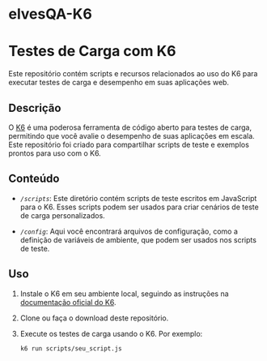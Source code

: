 # elvesQA-K6
# Testes de Carga com K6

Este repositório contém scripts e recursos relacionados ao uso do K6 para executar testes de carga e desempenho em suas aplicações web.

## Descrição

O [K6](https://k6.io/) é uma poderosa ferramenta de código aberto para testes de carga, permitindo que você avalie o desempenho de suas aplicações em escala. Este repositório foi criado para compartilhar scripts de teste e exemplos prontos para uso com o K6.

## Conteúdo

- *`/scripts`*: Este diretório contém scripts de teste escritos em JavaScript para o K6. Esses scripts podem ser usados para criar cenários de teste de carga personalizados.

- *`/config`*: Aqui você encontrará arquivos de configuração, como a definição de variáveis de ambiente, que podem ser usados nos scripts de teste.

## Uso

1. Instale o K6 em seu ambiente local, seguindo as instruções na [documentação oficial do K6](https://k6.io/docs/getting-started/installation).

2. Clone ou faça o download deste repositório.

3. Execute os testes de carga usando o K6. Por exemplo:
   ```bash
   k6 run scripts/seu_script.js
